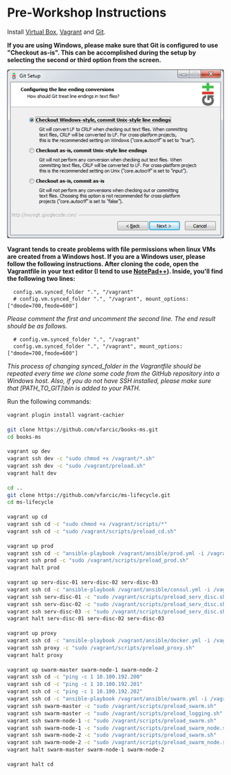 Pre-Workshop Instructions
=========================

Install [Virtual Box](https://www.virtualbox.org/), [Vagrant](https://www.vagrantup.com/) and [Git](https://git-scm.com/).

__If you are using Windows, please make sure that Git is configured to use "Checkout as-is". This can be accomplished during the setup by selecting the second or third option from the screen.__

![Windows Git Setup](git-windows.png)

__Vagrant tends to create problems with file permissions when linux VMs are created from a Windows host. If you are a Windows user, please follow the following instructions. After cloning the code, open the Vagrantfile in your text editor (I tend to use [NotePad++](https://notepad-plus-plus.org/)). Inside, you'll find the following two lines:__

```
  config.vm.synced_folder ".", "/vagrant"
  # config.vm.synced_folder ".", "/vagrant", mount_options: ["dmode=700,fmode=600"]
```

*Please comment the first and uncomment the second line. The end result should be as follows.*

```
  # config.vm.synced_folder ".", "/vagrant"
  config.vm.synced_folder ".", "/vagrant", mount_options: ["dmode=700,fmode=600"]
```

*This process of changing synced_folder in the Vagrantfile should be repeated every time we clone some code from the GitHub repository into a Windows host. Also, if you do not have SSH installed, please make sure that [PATH_TO_GIT]\bin is added to your PATH.*

Run the following commands:

```bash
vagrant plugin install vagrant-cachier

git clone https://github.com/vfarcic/books-ms.git
cd books-ms

vagrant up dev
vagrant ssh dev -c "sudo chmod +x /vagrant/*.sh"
vagrant ssh dev -c "sudo /vagrant/preload.sh"
vagrant halt dev

cd ..
git clone https://github.com/vfarcic/ms-lifecycle.git
cd ms-lifecycle

vagrant up cd
vagrant ssh cd -c "sudo chmod +x /vagrant/scripts/*"
vagrant ssh cd -c "sudo /vagrant/scripts/preload_cd.sh"

vagrant up prod
vagrant ssh cd -c "ansible-playbook /vagrant/ansible/prod.yml -i /vagrant/ansible/hosts/prod" # Answer "yes" when asked
vagrant ssh prod -c "sudo /vagrant/scripts/preload_prod.sh"
vagrant halt prod

vagrant up serv-disc-01 serv-disc-02 serv-disc-03
vagrant ssh cd -c "ansible-playbook /vagrant/ansible/consul.yml -i /vagrant/ansible/hosts/serv-disc" # Answer "yes" when asked
vagrant ssh serv-disc-01 -c "sudo /vagrant/scripts/preload_serv_disc.sh"
vagrant ssh serv-disc-02 -c "sudo /vagrant/scripts/preload_serv_disc.sh"
vagrant ssh serv-disc-03 -c "sudo /vagrant/scripts/preload_serv_disc.sh"
vagrant halt serv-disc-01 serv-disc-02 serv-disc-03

vagrant up proxy
vagrant ssh cd -c "ansible-playbook /vagrant/ansible/docker.yml -i /vagrant/ansible/hosts/proxy" # Answer "yes" when asked
vagrant ssh proxy -c "sudo /vagrant/scripts/preload_proxy.sh"
vagrant halt proxy

vagrant up swarm-master swarm-node-1 swarm-node-2
vagrant ssh cd -c "ping -c 1 10.100.192.200"
vagrant ssh cd -c "ping -c 1 10.100.192.201"
vagrant ssh cd -c "ping -c 1 10.100.192.202"
vagrant ssh cd -c "ansible-playbook /vagrant/ansible/swarm.yml -i /vagrant/ansible/hosts/prod" # Answer "yes" when asked
vagrant ssh swarm-master -c "sudo /vagrant/scripts/preload_swarm.sh"
vagrant ssh swarm-master -c "sudo /vagrant/scripts/preload_logging.sh"
vagrant ssh swarm-node-1 -c "sudo /vagrant/scripts/preload_swarm.sh"
vagrant ssh swarm-node-1 -c "sudo /vagrant/scripts/preload_swarm_node.sh"
vagrant ssh swarm-node-2 -c "sudo /vagrant/scripts/preload_swarm.sh"
vagrant ssh swarm-node-2 -c "sudo /vagrant/scripts/preload_swarm_node.sh"
vagrant halt swarm-master swarm-node-1 swarm-node-2

vagrant halt cd
```
